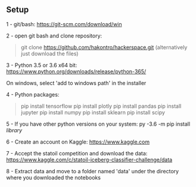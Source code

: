 ## Setup
1 - git/bash: https://git-scm.com/download/win

2 - open git bash and clone repository:

>git clone https://github.com/hakontro/hackerspace.git (alternatively just download the files)

3 - Python 3.5 or 3.6 x64 bit: https://www.python.org/downloads/release/python-365/

On windows, select 'add to windows path' in the installer

4 - Python packages:
>pip install tensorflow
>pip install plotly
>pip install pandas
>pip install jupyter
>pip install numpy
>pip install sklearn
>pip install scipy

5 - If you have other python versions on your system:
py -3.6 -m pip install _library_
    
6 - Create an account on Kaggle: https://www.kaggle.com

7 - Accept the statoil competition and download the data: https://www.kaggle.com/c/statoil-iceberg-classifier-challenge/data

8 - Extract data and move to a folder named 'data' under the directory where you downloaded the notebooks
